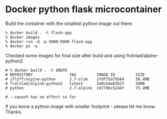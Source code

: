 Docker python flask microcontainer
===================================

Build the container with the smallest python image out there.

    % docker build . -t flask-app
    % docker images
    % docker run -d -p 5000:5000 flask-app
    % docker ps -a

Checked some images for final size after build and using frolvlad/alpine-python2.

    # % docker build . -t $REPO
    # REPOSITORY                TAG         IMAGE ID         SIZE
    # jfloff/alpine-python      2.7-slim    2fdf75a75b64     58.4MB
    # frolvlad/alpine-python2   latest      5d0cb4e83b2f     56MB
    # python                    2.7-alpine  c8779bc5246f     75.4MB

    # --squash has no effect so far

If you know a python image with smaller footprint - please let me know. Thanks.
